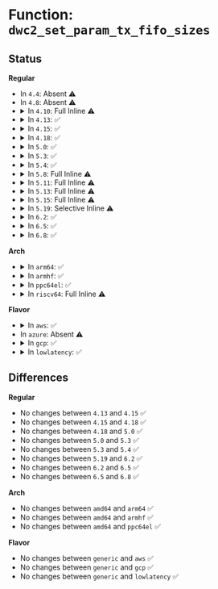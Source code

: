# Function: <code>dwc2_set_param_tx_fifo_sizes</code>

## Status
<b>Regular</b>
<ul>
<li>
In <code>4.4</code>: Absent ⚠️
</li>
<li>
In <code>4.8</code>: Absent ⚠️
</li>
<li>
<details>
<summary>In <code>4.10</code>: Full Inline ⚠️</summary>

**Collision:** Unique Static

**Inline:** Full

**Transformation:** False

**Instances:**

```
In drivers/usb/dwc2/params.c (ffffffff816b2470)
Location: drivers/usb/dwc2/params.c:1047
Inline: True
Inline callers:
  - drivers/usb/dwc2/params.c:dwc2_set_parameters
```
</details>
</li>
<li>
<details>
<summary>In <code>4.13</code>: ✅</summary>

```c
void dwc2_set_param_tx_fifo_sizes(struct dwc2_hsotg *hsotg);
```

**Collision:** Unique Static

**Inline:** No

**Transformation:** False

**Instances:**

```
In drivers/usb/dwc2/params.c (ffffffff816c66b0)
Location: drivers/usb/dwc2/params.c:228
Inline: False
Direct callers:
  - drivers/usb/dwc2/params.c:dwc2_init_params
  - drivers/usb/dwc2/params.c:dwc2_init_params
```
**Symbols:**

```
ffffffff816c66b0-ffffffff816c66e9: dwc2_set_param_tx_fifo_sizes (STB_LOCAL)
```
</details>
</li>
<li>
<details>
<summary>In <code>4.15</code>: ✅</summary>

```c
void dwc2_set_param_tx_fifo_sizes(struct dwc2_hsotg *hsotg);
```

**Collision:** Unique Static

**Inline:** No

**Transformation:** False

**Instances:**

```
In drivers/usb/dwc2/params.c (ffffffff81732a70)
Location: drivers/usb/dwc2/params.c:240
Inline: False
Direct callers:
  - drivers/usb/dwc2/params.c:dwc2_init_params
  - drivers/usb/dwc2/params.c:dwc2_init_params
```
**Symbols:**

```
ffffffff81732a70-ffffffff81732aaf: dwc2_set_param_tx_fifo_sizes (STB_LOCAL)
```
</details>
</li>
<li>
<details>
<summary>In <code>4.18</code>: ✅</summary>

```c
void dwc2_set_param_tx_fifo_sizes(struct dwc2_hsotg *hsotg);
```

**Collision:** Unique Static

**Inline:** No

**Transformation:** False

**Instances:**

```
In drivers/usb/dwc2/params.c (ffffffff817723f0)
Location: drivers/usb/dwc2/params.c:241
Inline: False
Direct callers:
  - drivers/usb/dwc2/params.c:dwc2_init_params
  - drivers/usb/dwc2/params.c:dwc2_check_params
```
**Symbols:**

```
ffffffff817723f0-ffffffff8177242f: dwc2_set_param_tx_fifo_sizes (STB_LOCAL)
```
</details>
</li>
<li>
<details>
<summary>In <code>5.0</code>: ✅</summary>

```c
void dwc2_set_param_tx_fifo_sizes(struct dwc2_hsotg *hsotg);
```

**Collision:** Unique Static

**Inline:** No

**Transformation:** False

**Instances:**

```
In drivers/usb/dwc2/params.c (ffffffff81797520)
Location: drivers/usb/dwc2/params.c:247
Inline: False
Direct callers:
  - drivers/usb/dwc2/params.c:dwc2_init_params
  - drivers/usb/dwc2/params.c:dwc2_check_params
```
**Symbols:**

```
ffffffff81797520-ffffffff8179755f: dwc2_set_param_tx_fifo_sizes (STB_LOCAL)
```
</details>
</li>
<li>
<details>
<summary>In <code>5.3</code>: ✅</summary>

```c
void dwc2_set_param_tx_fifo_sizes(struct dwc2_hsotg *hsotg);
```

**Collision:** Unique Static

**Inline:** No

**Transformation:** False

**Instances:**

```
In drivers/usb/dwc2/params.c (ffffffff817d6600)
Location: drivers/usb/dwc2/params.c:269
Inline: False
Direct callers:
  - drivers/usb/dwc2/params.c:dwc2_init_params
  - drivers/usb/dwc2/params.c:dwc2_check_params
```
**Symbols:**

```
ffffffff817d6600-ffffffff817d6639: dwc2_set_param_tx_fifo_sizes (STB_LOCAL)
```
</details>
</li>
<li>
<details>
<summary>In <code>5.4</code>: ✅</summary>

```c
void dwc2_set_param_tx_fifo_sizes(struct dwc2_hsotg *hsotg);
```

**Collision:** Unique Static

**Inline:** No

**Transformation:** False

**Instances:**

```
In drivers/usb/dwc2/params.c (ffffffff81807490)
Location: drivers/usb/dwc2/params.c:269
Inline: False
Direct callers:
  - drivers/usb/dwc2/params.c:dwc2_init_params
  - drivers/usb/dwc2/params.c:dwc2_check_params
```
**Symbols:**

```
ffffffff81807490-ffffffff818074c9: dwc2_set_param_tx_fifo_sizes (STB_LOCAL)
```
</details>
</li>
<li>
<details>
<summary>In <code>5.8</code>: Full Inline ⚠️</summary>

**Collision:** Unique Static

**Inline:** Full

**Transformation:** False

**Instances:**

```
In drivers/usb/dwc2/params.c (ffffffff818d8fd9)
Location: drivers/usb/dwc2/params.c:302
Inline: True
Inline callers:
  - drivers/usb/dwc2/params.c:dwc2_check_params
  - drivers/usb/dwc2/params.c:dwc2_set_default_params
```
</details>
</li>
<li>
<details>
<summary>In <code>5.11</code>: Full Inline ⚠️</summary>

**Collision:** Unique Static

**Inline:** Full

**Transformation:** False

**Instances:**

```
In drivers/usb/dwc2/params.c (ffffffff81c1f275)
Location: drivers/usb/dwc2/params.c:303
Inline: True
Inline callers:
  - drivers/usb/dwc2/params.c:dwc2_check_params
  - drivers/usb/dwc2/params.c:dwc2_set_default_params
```
</details>
</li>
<li>
<details>
<summary>In <code>5.13</code>: Full Inline ⚠️</summary>

**Collision:** Unique Static

**Inline:** Full

**Transformation:** False

**Instances:**

```
In drivers/usb/dwc2/params.c (ffffffff818c6405)
Location: drivers/usb/dwc2/params.c:318
Inline: True
Inline callers:
  - drivers/usb/dwc2/params.c:dwc2_init_params
  - drivers/usb/dwc2/params.c:dwc2_check_params
```
</details>
</li>
<li>
<details>
<summary>In <code>5.15</code>: Full Inline ⚠️</summary>

**Collision:** Unique Static

**Inline:** Full

**Transformation:** False

**Instances:**

```
In drivers/usb/dwc2/params.c (ffffffff81d1a2a3)
Location: drivers/usb/dwc2/params.c:318
Inline: True
Inline callers:
  - drivers/usb/dwc2/params.c:dwc2_check_params
  - drivers/usb/dwc2/params.c:dwc2_set_default_params
```
</details>
</li>
<li>
<details>
<summary>In <code>5.19</code>: Selective Inline ⚠️</summary>

```c
void dwc2_set_param_tx_fifo_sizes(struct dwc2_hsotg *hsotg);
```

**Collision:** Unique Static

**Inline:** Selective

**Transformation:** False

**Instances:**

```
In drivers/usb/dwc2/params.c (ffffffff81ab7b00)
Location: drivers/usb/dwc2/params.c:385
Inline: True
Direct callers:
  - drivers/usb/dwc2/params.c:dwc2_check_params
  - drivers/usb/dwc2/params.c:dwc2_set_default_params
```
**Symbols:**

```
ffffffff81ab7b00-ffffffff81ab7b43: dwc2_set_param_tx_fifo_sizes (STB_LOCAL)
```
</details>
</li>
<li>
<details>
<summary>In <code>6.2</code>: ✅</summary>

```c
void dwc2_set_param_tx_fifo_sizes(struct dwc2_hsotg *hsotg);
```

**Collision:** Unique Static

**Inline:** No

**Transformation:** False

**Instances:**

```
In drivers/usb/dwc2/params.c (ffffffff81c40730)
Location: drivers/usb/dwc2/params.c:359
Inline: False
Direct callers:
  - drivers/usb/dwc2/params.c:dwc2_check_params
  - drivers/usb/dwc2/params.c:dwc2_set_default_params
```
**Symbols:**

```
ffffffff81c40730-ffffffff81c40773: dwc2_set_param_tx_fifo_sizes (STB_LOCAL)
```
</details>
</li>
<li>
<details>
<summary>In <code>6.5</code>: ✅</summary>

```c
void dwc2_set_param_tx_fifo_sizes(struct dwc2_hsotg *hsotg);
```

**Collision:** Unique Static

**Inline:** No

**Transformation:** False

**Instances:**

```
In drivers/usb/dwc2/params.c (ffffffff81ca7d00)
Location: drivers/usb/dwc2/params.c:380
Inline: False
Direct callers:
  - drivers/usb/dwc2/params.c:dwc2_check_params
  - drivers/usb/dwc2/params.c:dwc2_set_default_params
```
**Symbols:**

```
ffffffff81ca7d00-ffffffff81ca7d43: dwc2_set_param_tx_fifo_sizes (STB_LOCAL)
```
</details>
</li>
<li>
<details>
<summary>In <code>6.8</code>: ✅</summary>

```c
void dwc2_set_param_tx_fifo_sizes(struct dwc2_hsotg *hsotg);
```

**Collision:** Unique Static

**Inline:** No

**Transformation:** False

**Instances:**

```
In drivers/usb/dwc2/params.c (ffffffff81d5c990)
Location: drivers/usb/dwc2/params.c:411
Inline: False
Direct callers:
  - drivers/usb/dwc2/params.c:dwc2_check_params
  - drivers/usb/dwc2/params.c:dwc2_set_default_params
```
**Symbols:**

```
ffffffff81d5c990-ffffffff81d5c9d3: dwc2_set_param_tx_fifo_sizes (STB_LOCAL)
```
</details>
</li>
</ul>
<b>Arch</b>
<ul>
<li>
<details>
<summary>In <code>arm64</code>: ✅</summary>

```c
void dwc2_set_param_tx_fifo_sizes(struct dwc2_hsotg *hsotg);
```

**Collision:** Unique Static

**Inline:** No

**Transformation:** False

**Instances:**

```
In drivers/usb/dwc2/params.c (ffff800010a3edb0)
Location: drivers/usb/dwc2/params.c:269
Inline: False
Direct callers:
  - drivers/usb/dwc2/params.c:dwc2_init_params
  - drivers/usb/dwc2/params.c:dwc2_check_params
```
**Symbols:**

```
ffff800010a3edb0-ffff800010a3ede4: dwc2_set_param_tx_fifo_sizes (STB_LOCAL)
```
</details>
</li>
<li>
<details>
<summary>In <code>armhf</code>: ✅</summary>

```c
void dwc2_set_param_tx_fifo_sizes(struct dwc2_hsotg *hsotg);
```

**Collision:** Unique Static

**Inline:** No

**Transformation:** False

**Instances:**

```
In drivers/usb/dwc2/params.c (c0b11918)
Location: drivers/usb/dwc2/params.c:269
Inline: False
Direct callers:
  - drivers/usb/dwc2/params.c:dwc2_init_params
  - drivers/usb/dwc2/params.c:dwc2_check_params
```
**Symbols:**

```
c0b11918-c0b11940: dwc2_set_param_tx_fifo_sizes (STB_LOCAL)
```
</details>
</li>
<li>
<details>
<summary>In <code>ppc64el</code>: ✅</summary>

```c
void dwc2_set_param_tx_fifo_sizes(struct dwc2_hsotg *hsotg);
```

**Collision:** Unique Static

**Inline:** No

**Transformation:** False

**Instances:**

```
In drivers/usb/dwc2/params.c (c000000000afee30)
Location: drivers/usb/dwc2/params.c:269
Inline: False
Direct callers:
  - drivers/usb/dwc2/params.c:dwc2_init_params
  - drivers/usb/dwc2/params.c:dwc2_check_params
```
**Symbols:**

```
c000000000afee30-c000000000afee60: dwc2_set_param_tx_fifo_sizes (STB_LOCAL)
```
</details>
</li>
<li>
<details>
<summary>In <code>riscv64</code>: Full Inline ⚠️</summary>

**Collision:** Unique Static

**Inline:** Full

**Transformation:** False

**Instances:**

```
In drivers/usb/dwc2/params.c (ffffffe00065bc0e)
Location: drivers/usb/dwc2/params.c:269
Inline: True
Inline callers:
  - drivers/usb/dwc2/params.c:dwc2_init_params
  - drivers/usb/dwc2/params.c:dwc2_check_params
```
</details>
</li>
</ul>
<b>Flavor</b>
<ul>
<li>
<details>
<summary>In <code>aws</code>: ✅</summary>

```c
void dwc2_set_param_tx_fifo_sizes(struct dwc2_hsotg *hsotg);
```

**Collision:** Unique Static

**Inline:** No

**Transformation:** False

**Instances:**

```
In drivers/usb/dwc2/params.c (ffffffff817bf870)
Location: drivers/usb/dwc2/params.c:269
Inline: False
Direct callers:
  - drivers/usb/dwc2/params.c:dwc2_init_params
  - drivers/usb/dwc2/params.c:dwc2_check_params
```
**Symbols:**

```
ffffffff817bf870-ffffffff817bf8a9: dwc2_set_param_tx_fifo_sizes (STB_LOCAL)
```
</details>
</li>
<li>
In <code>azure</code>: Absent ⚠️
</li>
<li>
<details>
<summary>In <code>gcp</code>: ✅</summary>

```c
void dwc2_set_param_tx_fifo_sizes(struct dwc2_hsotg *hsotg);
```

**Collision:** Unique Static

**Inline:** No

**Transformation:** False

**Instances:**

```
In drivers/usb/dwc2/params.c (ffffffff817fc310)
Location: drivers/usb/dwc2/params.c:269
Inline: False
Direct callers:
  - drivers/usb/dwc2/params.c:dwc2_init_params
  - drivers/usb/dwc2/params.c:dwc2_check_params
```
**Symbols:**

```
ffffffff817fc310-ffffffff817fc349: dwc2_set_param_tx_fifo_sizes (STB_LOCAL)
```
</details>
</li>
<li>
<details>
<summary>In <code>lowlatency</code>: ✅</summary>

```c
void dwc2_set_param_tx_fifo_sizes(struct dwc2_hsotg *hsotg);
```

**Collision:** Unique Static

**Inline:** No

**Transformation:** False

**Instances:**

```
In drivers/usb/dwc2/params.c (ffffffff81816420)
Location: drivers/usb/dwc2/params.c:269
Inline: False
Direct callers:
  - drivers/usb/dwc2/params.c:dwc2_init_params
  - drivers/usb/dwc2/params.c:dwc2_check_params
```
**Symbols:**

```
ffffffff81816420-ffffffff81816459: dwc2_set_param_tx_fifo_sizes (STB_LOCAL)
```
</details>
</li>
</ul>

## Differences
<b>Regular</b>
<ul>
<li>
No changes between <code>4.13</code> and <code>4.15</code> ✅
</li>
<li>
No changes between <code>4.15</code> and <code>4.18</code> ✅
</li>
<li>
No changes between <code>4.18</code> and <code>5.0</code> ✅
</li>
<li>
No changes between <code>5.0</code> and <code>5.3</code> ✅
</li>
<li>
No changes between <code>5.3</code> and <code>5.4</code> ✅
</li>
<li>
No changes between <code>5.19</code> and <code>6.2</code> ✅
</li>
<li>
No changes between <code>6.2</code> and <code>6.5</code> ✅
</li>
<li>
No changes between <code>6.5</code> and <code>6.8</code> ✅
</li>
</ul>
<b>Arch</b>
<ul>
<li>
No changes between <code>amd64</code> and <code>arm64</code> ✅
</li>
<li>
No changes between <code>amd64</code> and <code>armhf</code> ✅
</li>
<li>
No changes between <code>amd64</code> and <code>ppc64el</code> ✅
</li>
</ul>
<b>Flavor</b>
<ul>
<li>
No changes between <code>generic</code> and <code>aws</code> ✅
</li>
<li>
No changes between <code>generic</code> and <code>gcp</code> ✅
</li>
<li>
No changes between <code>generic</code> and <code>lowlatency</code> ✅
</li>
</ul>
